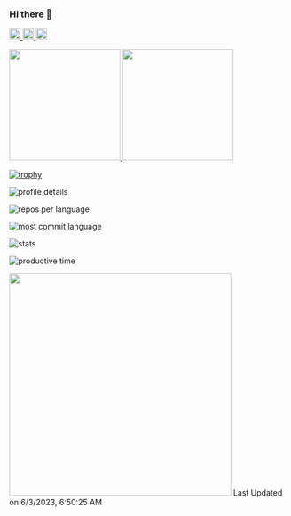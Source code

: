 ### Hi there 👋

<!--
**arakawamoriyuki/arakawamoriyuki** is a ✨ _special_ ✨ repository because its `README.md` (this file) appears on your GitHub profile.

Here are some ideas to get you started:

- 🔭 I’m currently working on ...
- 🌱 I’m currently learning ...
- 👯 I’m looking to collaborate on ...
- 🤔 I’m looking for help with ...
- 💬 Ask me about ...
- 📫 How to reach me: ...
- 😄 Pronouns: ...
- ⚡ Fun fact: ...
-->

<p align="left">
  <a href="https://github.com/arakawamoriyuki">
    <img height="20" src="https://img.shields.io/github/followers/arakawamoriyuki?label=follow&logo=github&style=flat" />
  </a>
  <a href="https://qiita.com/arakawa_moriyuki">
    <img height="20" src="https://qiita-badge.apiapi.app/s/arakawa_moriyuki/posts.svg" />
  </a>
  <a href="https://qiita.com/arakawa_moriyuki">
    <img height="20" src="https://qiita-badge.apiapi.app/s/arakawa_moriyuki/contributions.svg" />
  </a>
</p>

<p align="left">
  <a href="https://github-readme-stats.vercel.app/api?username=arakawamoriyuki">
    <img height="200" src="https://github-readme-stats.vercel.app/api?username=arakawamoriyuki" />
  </a>
  <a href="https://github-readme-stats.vercel.app/api/top-langs/?username=arakawamoriyuki&layout=compact">
    <img height="200" src="https://github-readme-stats.vercel.app/api/top-langs/?username=arakawamoriyuki&layout=compact" />
  </a>
</p>

[![trophy](https://github-profile-trophy.vercel.app/?username=arakawamoriyuki)](https://github.com/ryo-ma/github-profile-trophy)

![profile details](http://github-profile-summary-cards.vercel.app/api/cards/profile-details?username=arakawamoriyuki&theme=github)

![repos per language](http://github-profile-summary-cards.vercel.app/api/cards/repos-per-language?username=arakawamoriyuki&theme=github&exclude=)

![most commit language](http://github-profile-summary-cards.vercel.app/api/cards/most-commit-language?username=arakawamoriyuki&theme=github&exclude=)

![stats](http://github-profile-summary-cards.vercel.app/api/cards/stats?username=arakawamoriyuki&theme=github)

![productive time](https://github-profile-summary-cards.vercel.app/api/cards/productive-time?username=arakawamoriyuki&theme=github&utcOffset=9)

<!--START_SECTION:lapras-card-->
<a href="https://lapras.com/public/QZZAOMA" target="_blank" rel="noopener noreferrer"><img src="https://lapras-card-generator.vercel.app/api/svg?e=3.55&b=2.85&i=3.13&b1=%23020E27&b2=%230E5593&i1=%23030E21&i2=%231688BF&l=ja" width="400" ></a>
Last Updated on 6/3/2023, 6:50:25 AM
<!--END_SECTION:lapras-card-->
